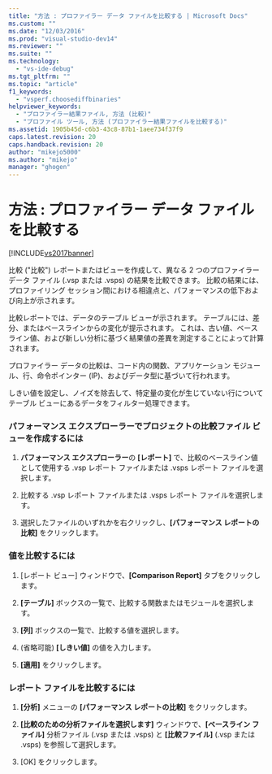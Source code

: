 ```yaml
---
title: "方法 : プロファイラー データ ファイルを比較する | Microsoft Docs"
ms.custom: ""
ms.date: "12/03/2016"
ms.prod: "visual-studio-dev14"
ms.reviewer: ""
ms.suite: ""
ms.technology: 
  - "vs-ide-debug"
ms.tgt_pltfrm: ""
ms.topic: "article"
f1_keywords: 
  - "vsperf.choosediffbinaries"
helpviewer_keywords: 
  - "プロファイラー結果ファイル, 方法 (比較)"
  - "プロファイル ツール, 方法 (プロファイラー結果ファイルを比較する)"
ms.assetid: 1905b45d-c6b3-43c8-87b1-1aee734f37f9
caps.latest.revision: 20
caps.handback.revision: 20
author: "mikejo5000"
ms.author: "mikejo"
manager: "ghogen"
---
```

# 方法 : プロファイラー データ ファイルを比較する
[!INCLUDE[vs2017banner](../code-quality/includes/vs2017banner.md)]

比較 \("比較"\) レポートまたはビューを作成して、異なる 2 つのプロファイラー データ ファイル \(.vsp または .vsps\) の結果を比較できます。  比較の結果には、プロファイリング セッション間における相違点と、パフォーマンスの低下および向上が示されます。  
  
 比較レポートでは、データのテーブル ビューが示されます。  テーブルには、差分、またはベースラインからの変化が提示されます。  これは、古い値、ベースライン値、および新しい分析に基づく結果値の差異を測定することによって計算されます。  
  
 プロファイラー データの比較は、コード内の関数、アプリケーション モジュール、行、命令ポインター \(IP\)、およびデータ型に基づいて行われます。  
  
 しきい値を設定し、ノイズを除去して、特定量の変化が生じていない行についてテーブル ビューにあるデータをフィルター処理できます。  
  
### パフォーマンス エクスプローラーでプロジェクトの比較ファイル ビューを作成するには  
  
1.  **パフォーマンス エクスプローラー**の **\[レポート\]** で、比較のベースライン値として使用する .vsp レポート ファイルまたは .vsps レポート ファイルを選択します。  
  
2.  比較する .vsp レポート ファイルまたは .vsps レポート ファイルを選択します。  
  
3.  選択したファイルのいずれかを右クリックし、**\[パフォーマンス レポートの比較\]** をクリックします。  
  
### 値を比較するには  
  
1.  \[レポート ビュー\] ウィンドウで、**\[Comparison Report\]** タブをクリックします。  
  
2.  **\[テーブル\]** ボックスの一覧で、比較する関数またはモジュールを選択します。  
  
3.  **\[列\]** ボックスの一覧で、比較する値を選択します。  
  
4.  \(省略可能\) **\[しきい値\]** の値を入力します。  
  
5.  **\[適用\]** をクリックします。  
  
### レポート ファイルを比較するには  
  
1.  **\[分析\]** メニューの **\[パフォーマンス レポートの比較\]** をクリックします。  
  
2.  **\[比較のための分析ファイルを選択します\]** ウィンドウで、**\[ベースライン ファイル\]** 分析ファイル \(.vsp または .vsps\) と **\[比較ファイル\]** \(.vsp または .vsps\) を参照して選択します。  
  
3.  \[OK\] をクリックします。